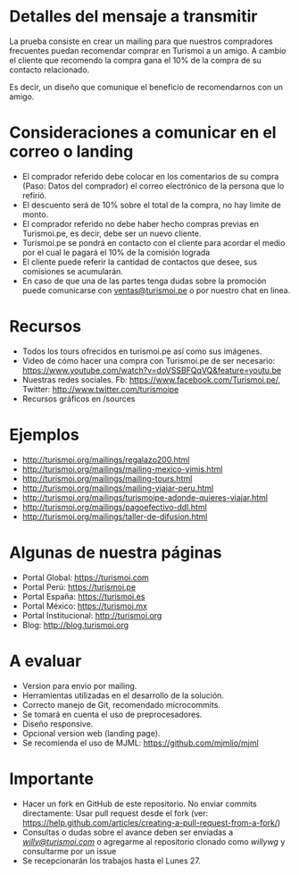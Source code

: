 # Detalles del mensaje a transmitir
La prueba consiste en crear un mailing para que nuestros compradores frecuentes
puedan recomendar comprar en Turismoi a un amigo. A cambio el cliente que recomendo la compra gana el 10% de la compra de su contacto relacionado.

Es decir, un diseño que comunique el beneficio de recomendarnos con un amigo.

# Consideraciones a comunicar en el correo o landing
* El comprador referido debe colocar en los comentarios de su compra (Paso: Datos del comprador) el correo electrónico de la persona que lo refirió.
* El descuento será de 10% sobre el total de la compra, no hay limite de monto.
* El comprador referido no debe haber hecho compras previas en Turismoi.pe, es decir, debe ser un nuevo cliente.
* Turismoi.pe se pondrá en contacto con el cliente para acordar el medio por el cual le pagará el 10% de la comisión lograda
* El cliente puede referir la cantidad de contactos que desee, sus comisiones se acumularán.
* En caso de que una de las partes tenga dudas sobre la promoción puede comunicarse con ventas@turismoi.pe o por nuestro chat en linea.

# Recursos
* Todos los tours ofrecidos en turismoi.pe así como sus imágenes.
* Video de cómo hacer una compra con Turismoi.pe de ser necesario: https://www.youtube.com/watch?v=doVSSBFQqVQ&feature=youtu.be
* Nuestras redes sociales. Fb: https://www.facebook.com/Turismoi.pe/, Twitter: http://www.twitter.com/turismoipe
* Recursos gráficos en /sources

# Ejemplos
* http://turismoi.org/mailings/regalazo200.html
* http://turismoi.org/mailings/mailing-mexico-yimis.html
* http://turismoi.org/mailings/mailing-tours.html
* http://turismoi.org/mailings/mailing-viajar-peru.html
* http://turismoi.org/mailings/turismoipe-adonde-quieres-viajar.html
* http://turismoi.org/mailings/pagoefectivo-ddl.html
* http://turismoi.org/mailings/taller-de-difusion.html

# Algunas de nuestra páginas
* Portal Global: https://turismoi.com
* Portal Perú: https://turismoi.pe
* Portal España: https://turismoi.es
* Portal México: https://turismoi.mx
* Portal Institucional: http://turismoi.org
* Blog: http://blog.turismoi.org

# A evaluar
* Version para envio por mailing.
* Herramientas utilizadas en el desarrollo de la solución.
* Correcto manejo de Git, recomendado microcommits.
* Se tomará en cuenta el uso de preprocesadores.
* Diseño responsive.
* Opcional version web (landing page).
* Se recomienda el uso de MJML: https://github.com/mjmlio/mjml

# Importante
* Hacer un fork en GitHub de este repositorio. No enviar commits directamente: Usar pull request desde el fork (ver: https://help.github.com/articles/creating-a-pull-request-from-a-fork/)
* Consultas o dudas sobre el avance deben ser enviadas a *willy@turismoi.com* o agregarme al repositorio clonado como *willywg* y consultarme por un issue
* Se recepcionarán los trabajos hasta el Lunes 27.

